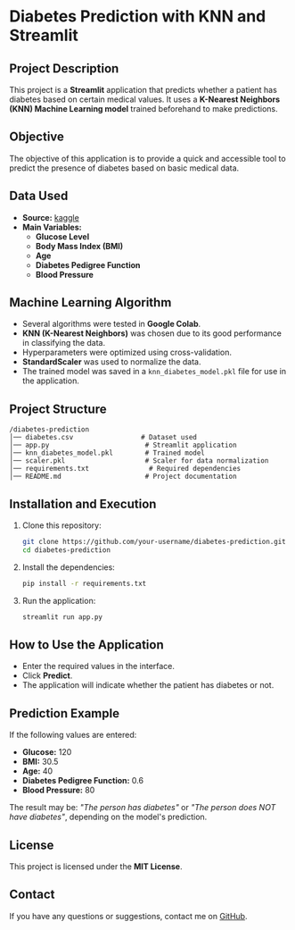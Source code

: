 # Diabetes Prediction with KNN and Streamlit

## Project Description
This project is a **Streamlit** application that predicts whether a patient has diabetes based on certain medical values. It uses a **K-Nearest Neighbors (KNN) Machine Learning model** trained beforehand to make predictions.

## Objective
The objective of this application is to provide a quick and accessible tool to predict the presence of diabetes based on basic medical data.

## Data Used
- **Source:** [kaggle](https://www.kaggle.com/datasets/mathchi/diabetes-data-set/data)
- **Main Variables:**
  - **Glucose Level**
  - **Body Mass Index (BMI)**
  - **Age**
  - **Diabetes Pedigree Function**
  - **Blood Pressure**

## Machine Learning Algorithm
- Several algorithms were tested in **Google Colab**.
- **KNN (K-Nearest Neighbors)** was chosen due to its good performance in classifying the data.
- Hyperparameters were optimized using cross-validation.
- **StandardScaler** was used to normalize the data.
- The trained model was saved in a `knn_diabetes_model.pkl` file for use in the application.

## Project Structure
```
/diabetes-prediction
│── diabetes.csv                 # Dataset used
│── app.py                        # Streamlit application
│── knn_diabetes_model.pkl        # Trained model
│── scaler.pkl                    # Scaler for data normalization
│── requirements.txt               # Required dependencies
│── README.md                     # Project documentation
```

## Installation and Execution
1. Clone this repository:
   ```bash
   git clone https://github.com/your-username/diabetes-prediction.git
   cd diabetes-prediction
   ```
2. Install the dependencies:
   ```bash
   pip install -r requirements.txt
   ```
3. Run the application:
   ```bash
   streamlit run app.py
   ```

## How to Use the Application
- Enter the required values in the interface.
- Click **Predict**.
- The application will indicate whether the patient has diabetes or not.

## Prediction Example
If the following values are entered:
- **Glucose:** 120
- **BMI:** 30.5
- **Age:** 40
- **Diabetes Pedigree Function:** 0.6
- **Blood Pressure:** 80

The result may be: _"The person has diabetes"_ or _"The person does NOT have diabetes"_, depending on the model's prediction.

## License
This project is licensed under the **MIT License**.

## Contact
If you have any questions or suggestions, contact me on [GitHub](https://github.com/your-username).